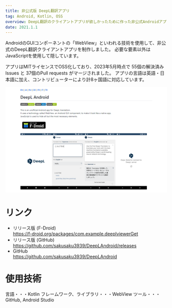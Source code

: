```yaml
---
title: 非公式版 DeepL翻訳アプリ
tag: Android, Kotlin, OSS
overview: DeepL翻訳のクライアントアプリが欲しかったために作った非公式Androidアプリ
date: 2021.1.1
---
```


AndroidのGUIコンポーネントの「WebView」といわれる技術を使用して、非公式のDeepL翻訳クライアントアプリを制作しました。
必要な要素以外はJavaScriptを使用して隠しています。

アプリはMITライセンスでOSS化しており、2023年5月時点で 55個の解決済みIssues と 37個のPull requests がマージされました。
アプリの言語は英語・日本語に加え、コントリビューターにより計8ヶ国語に対応しています。

![](/public/posts/deepl-android/screenshot.png)


# リンク
- リリース版 (F-Droid)  
https://f-droid.org/packages/com.example.deeplviewerGet
- リリース版 (GitHub)  
https://github.com/sakusaku3939/DeepLAndroid/releases
- GitHub  
https://github.com/sakusaku3939/DeepLAndroid

# 使用技術
言語・・・Kotlin
フレームワーク、ライブラリ・・・WebView
ツール・・・GitHub, Android Studio
